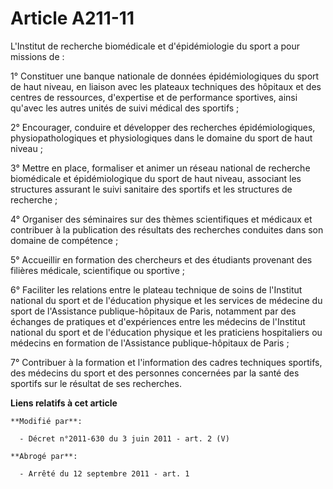 # Article A211-11

L'Institut de recherche biomédicale et d'épidémiologie du sport a pour missions de :

1° Constituer une banque nationale de données épidémiologiques du sport de haut niveau, en liaison avec les plateaux
techniques des hôpitaux et des centres de ressources, d'expertise et de performance sportives, ainsi qu'avec les autres
unités de suivi médical des sportifs ;

2° Encourager, conduire et développer des recherches épidémiologiques, physiopathologiques et physiologiques dans le domaine
du sport de haut niveau ;

3° Mettre en place, formaliser et animer un réseau national de recherche biomédicale et épidémiologique du sport de haut
niveau, associant les structures assurant le suivi sanitaire des sportifs et les structures de recherche ;

4° Organiser des séminaires sur des thèmes scientifiques et médicaux et contribuer à la publication des résultats des
recherches conduites dans son domaine de compétence ;

5° Accueillir en formation des chercheurs et des étudiants provenant des filières médicale, scientifique ou sportive ;

6° Faciliter les relations entre le plateau technique de soins de l'Institut national du sport et de l'éducation physique et
les services de médecine du sport de l'Assistance publique-hôpitaux de Paris, notamment par des échanges de pratiques et
d'expériences entre les médecins de l'Institut national du sport et de l'éducation physique et les praticiens hospitaliers ou
médecins en formation de l'Assistance publique-hôpitaux de Paris ;

7° Contribuer à la formation et l'information des cadres techniques sportifs, des médecins du sport et des personnes
concernées par la santé des sportifs sur le résultat de ses recherches.

**Liens relatifs à cet article**

	**Modifié par**:

	  - Décret n°2011-630 du 3 juin 2011 - art. 2 (V)

	**Abrogé par**:

	  - Arrêté du 12 septembre 2011 - art. 1
